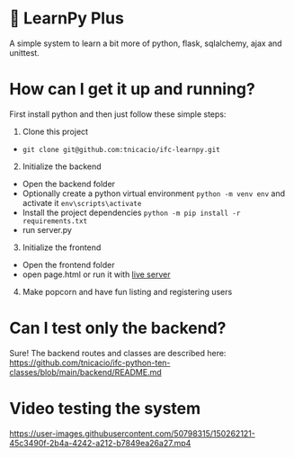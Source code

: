 # :pie: LearnPy Plus 
A simple system to learn a bit more of python, flask, sqlalchemy, ajax and unittest.

# How can I get it up and running?
First install python and then just follow these simple steps:

1. Clone this project
- ```git clone git@github.com:tnicacio/ifc-learnpy.git```

2. Initialize the backend
- Open the backend folder
- Optionally create a python virtual environment ```python -m venv env``` and activate it ```env\scripts\activate```
- Install the project dependencies ```python -m pip install -r requirements.txt```
- run server.py

3. Initialize the frontend
- Open the frontend folder
- open page.html or run it with [live server](https://marketplace.visualstudio.com/items?itemName=ritwickdey.LiveServer)

4. Make popcorn and have fun listing and registering users

# Can I test only the backend?
Sure! The backend routes and classes are described here:
https://github.com/tnicacio/ifc-python-ten-classes/blob/main/backend/README.md

# Video testing the system
https://user-images.githubusercontent.com/50798315/150262121-45c3490f-2b4a-4242-a212-b7849ea26a27.mp4

